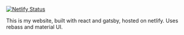 [![Netlify Status](https://api.netlify.com/api/v1/badges/eac67ce2-ffc0-4133-86d2-5814a80345b8/deploy-status)](https://app.netlify.com/sites/davis-cook/deploys)

This is my website, built with react and gatsby, hosted on netlify. Uses rebass and material UI.
